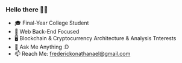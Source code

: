 ### Hello there 👋😃

* 🎓 Final-Year College Student
* 🔭 Web Back-End Focused
* 🖥 Blockchain & Cryptocurrency Architecture & Analysis Tnterests
* 💬 Ask Me Anything :D
* 📫 Reach Me: frederickonathanael@gmail.com
